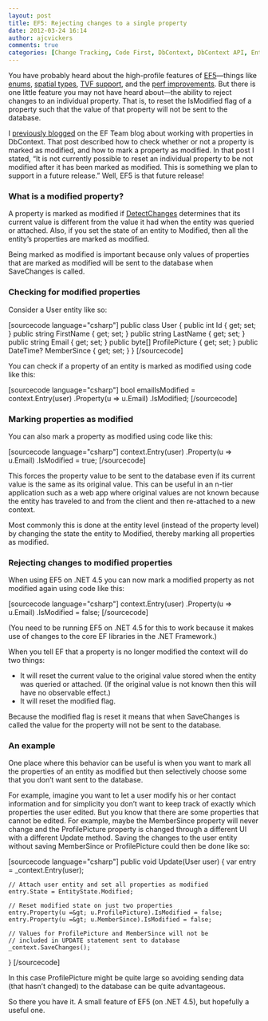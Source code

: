 ```yaml
---
layout: post
title: EF5: Rejecting changes to a single property
date: 2012-03-24 16:14
author: ajcvickers
comments: true
categories: [Change Tracking, Code First, DbContext, DbContext API, Entity Framework, IsModified]
---
```

You have probably heard about the high-profile features of <a href="http://blogs.msdn.com/b/adonet/archive/2012/03/22/ef5-beta-2-available-on-nuget.aspx">EF5</a>—things like <a href="http://msdn.microsoft.com/en-us/hh859576">enums</a>, <a href="http://msdn.microsoft.com/en-us/hh859721">spatial types</a>, <a href="http://msdn.microsoft.com/en-us/hh859577">TVF support</a>, and the <a href="http://blogs.msdn.com/b/adonet/archive/2012/02/14/sneak-preview-entity-framework-5-0-performance-improvements.aspx">perf improvements</a>. But there is one little feature you may not have heard about—the ability to reject changes to an individual property. That is, to reset the IsModified flag of a property such that the value of that property will not be sent to the database.

<!--more-->

I <a href="http://blogs.msdn.com/b/adonet/archive/2011/01/30/using-dbcontext-in-ef-feature-ctp5-part-5-working-with-property-values.aspx">previously blogged</a> on the EF Team blog about working with properties in DbContext. That post described how to check whether or not a property is marked as modified, and how to mark a property as modified. In that post I stated, “It is not currently possible to reset an individual property to be not modified after it has been marked as modified. This is something we plan to support in a future release.” Well, EF5 is that future release!
<h3>What is a modified property?</h3>
A property is marked as modified if <a href="http://blog.oneunicorn.com/2012/03/10/secrets-of-detectchanges-part-1-what-does-detectchanges-do/">DetectChanges</a> determines that its current value is different from the value it had when the entity was queried or attached. Also, if you set the state of an entity to Modified, then all the entity’s properties are marked as modified.

Being marked as modified is important because only values of properties that are marked as modified will be sent to the database when SaveChanges is called.
<h3>Checking for modified properties</h3>
Consider a User entity like so:

[sourcecode language="csharp"]
public class User
{
    public int Id { get; set; }
    public string FirstName { get; set; }
    public string LastName { get; set; }
    public string Email { get; set; }
    public byte[] ProfilePicture { get; set; }
    public DateTime? MemberSince { get; set; }
}
[/sourcecode]

You can check if a property of an entity is marked as modified using code like this:

[sourcecode language="csharp"]
bool emailIsModified = context.Entry(user)
    .Property(u =&gt; u.Email)
    .IsModified;
[/sourcecode]
<h3>Marking properties as modified</h3>
You can also mark a property as modified using code like this:

[sourcecode language="csharp"]
context.Entry(user)
    .Property(u =&gt; u.Email)
    .IsModified = true;
[/sourcecode]


This forces the property value to be sent to the database even if its current value is the same as its original value. This can be useful in an n-tier application such as a web app where original values are not known because the entity has traveled to and from the client and then re-attached to a new context.

Most commonly this is done at the entity level (instead of the property level) by changing the state the entity to Modified, thereby marking all properties as modified.
<h3>Rejecting changes to modified properties</h3>
When using EF5 on .NET 4.5 you can now mark a modified property as not modified again using code like this:

[sourcecode language="csharp"]
context.Entry(user)
    .Property(u =&gt; u.Email)
    .IsModified = false;
[/sourcecode]


(You need to be running EF5 on .NET 4.5 for this to work because it makes use of changes to the core EF libraries in the .NET Framework.)

When you tell EF that a property is no longer modified the context will do two things:
<ul>
	<li>It will reset the current value to the original value stored when the entity was queried or attached. (If the original value is not known then this will have no observable effect.)</li>
	<li>It will reset the modified flag.</li>
</ul>
Because the modified flag is reset it means that when SaveChanges is called the value for the property will not be sent to the database.
<h3>An example</h3>
One place where this behavior can be useful is when you want to mark all the properties of an entity as modified but then selectively choose some that you don’t want sent to the database.

For example, imagine you want to let a user modify his or her contact information and for simplicity you don’t want to keep track of exactly which properties the user edited. But you know that there are some properties that cannot be edited. For example, maybe the MemberSince property will never change and the ProfilePicture property is changed through a different UI with a different Update method. Saving the changes to the user entity without saving MemberSince or ProfilePicture could then be done like so:

[sourcecode language="csharp"]
public void Update(User user)
{
    var entry = _context.Entry(user);

    // Attach user entity and set all properties as modified
    entry.State = EntityState.Modified;

    // Reset modified state on just two properties
    entry.Property(u =&gt; u.ProfilePicture).IsModified = false;
    entry.Property(u =&gt; u.MemberSince).IsModified = false;

    // Values for ProfilePicture and MemberSince will not be
    // included in UPDATE statement sent to database
    _context.SaveChanges();
}
[/sourcecode]

In this case ProfilePicture might be quite large so avoiding sending data (that hasn’t changed) to the database can be quite advantageous.

So there you have it. A small feature of EF5 (on .NET 4.5), but hopefully a useful one.
